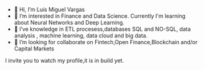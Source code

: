 - 👋 Hi, I’m Luis Miguel Vargas
- 👀 I’m interested in Finance and Data Science. Currently I'm learning about Neural Networks and Deep Learning.
- 🌱 I’ve knowledge in ETL procesess,databases SQL and NO-SQL, data analysis , machine learning, data cloud and big data. 
- 💞️ I’m looking for collaborate on Fintech,Open Finance,Blockchain and/or Capital Markets

I invite you to watch my profile,it is in build yet.

<!---
LuisM18/LuisM18 is a ✨ special ✨ repository because its `README.md` (this file) appears on your GitHub profile.
You can click the Preview link to take a look at your changes.
--->
